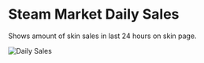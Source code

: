 # Steam Market Daily Sales
Shows amount of skin sales in last 24 hours on skin page.

![Daily Sales](https://i.imgur.com/ydXrJa0.png)
